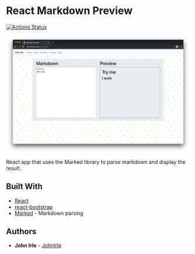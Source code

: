 <!--
SPDX-FileCopyrightText: 2021 John Irle

SPDX-License-Identifier: MIT
-->

# React Markdown Preview

[![Actions Status](https://github.com/JohnIrle/React-Markdown-Preview/workflows/Tests/badge.svg)](https://github.com/JohnIrle/React-Markdown-Preview/actions)

![Screenshot](/markdown-lg.png)

React app that uses the Marked library to parse markdown and display the result.

## Built With

- [React](https://github.com/facebook/react)
- [react-bootstrap](https://github.com/react-bootstrap/react-bootstrap)
- [Marked](https://github.com/markedjs/marked) - Markdown parsing

## Authors

- **John Irle** - [JohnIrle](https://github.com/JohnIrle)
